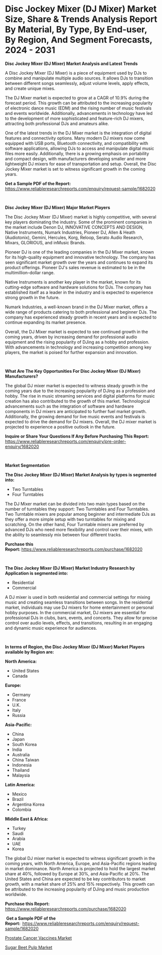<p><h1>Disc Jockey Mixer (DJ Mixer) Market Size, Share & Trends Analysis Report By Material, By Type, By End-user, By Region, And Segment Forecasts, 2024 - 2031</h1></p><p><strong>Disc Jockey Mixer (DJ Mixer) Market Analysis and Latest Trends</strong></p>
<p><p>A Disc Jockey Mixer (DJ Mixer) is a piece of equipment used by DJs to combine and manipulate multiple audio sources. It allows DJs to transition between different songs seamlessly, adjust volume levels, apply effects, and create unique mixes.</p><p>The DJ Mixer market is expected to grow at a CAGR of 10.9% during the forecast period. This growth can be attributed to the increasing popularity of electronic dance music (EDM) and the rising number of music festivals and events worldwide. Additionally, advancements in technology have led to the development of more sophisticated and feature-rich DJ mixers, attracting both professional DJs and amateurs alike.</p><p>One of the latest trends in the DJ Mixer market is the integration of digital features and connectivity options. Many modern DJ mixers now come equipped with USB ports, Bluetooth connectivity, and compatibility with software applications, allowing DJs to access and manipulate digital music files more easily. Additionally, there is a growing emphasis on portability and compact design, with manufacturers developing smaller and more lightweight DJ mixers for ease of transportation and setup. Overall, the Disc Jockey Mixer market is set to witness significant growth in the coming years.</p></p>
<p><strong>Get a Sample PDF of the Report:&nbsp;</strong> <a href="https://www.reliableresearchreports.com/enquiry/request-sample/1682020">https://www.reliableresearchreports.com/enquiry/request-sample/1682020</a></p>
<p>&nbsp;</p>
<p><strong>Disc Jockey Mixer (DJ Mixer) Major Market Players</strong></p>
<p><p>The Disc Jockey Mixer (DJ Mixer) market is highly competitive, with several key players dominating the industry. Some of the prominent companies in the market include Denon DJ, INNOVATIVE CONCEPTS AND DESIGN, Native Instruments, Numark Industries, Pioneer DJ, Allen & Heath (Audiotonix), Gemini, Hercules, Korg, Reloop, Serato Audio Research, Mixars, GLORIOUS, and inMusic Brands.</p><p>Pioneer DJ is one of the leading companies in the DJ Mixer market, known for its high-quality equipment and innovative technology. The company has seen significant market growth over the years and continues to expand its product offerings. Pioneer DJ's sales revenue is estimated to be in the multimillion-dollar range.</p><p>Native Instruments is another key player in the market, known for its cutting-edge software and hardware solutions for DJs. The company has established itself as a leader in the industry and is expected to experience strong growth in the future.</p><p>Numark Industries, a well-known brand in the DJ Mixer market, offers a wide range of products catering to both professional and beginner DJs. The company has experienced steady growth in recent years and is expected to continue expanding its market presence.</p><p>Overall, the DJ Mixer market is expected to see continued growth in the coming years, driven by increasing demand for professional audio equipment and the rising popularity of DJing as a hobby and profession. With advancements in technology and increasing competition among key players, the market is poised for further expansion and innovation.</p></p>
<p>&nbsp;</p>
<p><strong>What Are The Key Opportunities For Disc Jockey Mixer (DJ Mixer) Manufacturers?</strong></p>
<p><p>The global DJ mixer market is expected to witness steady growth in the coming years due to the increasing popularity of DJing as a profession and hobby. The rise in music streaming services and digital platforms for music creation has also contributed to the growth of this market. Technological advancements such as the integration of software and hardware components in DJ mixers are anticipated to further fuel market growth. Additionally, the growing demand for live music events and festivals is expected to drive the demand for DJ mixers. Overall, the DJ mixer market is projected to experience a positive outlook in the future.</p></p>
<p><strong>Inquire or Share Your Questions If Any Before Purchasing This Report:</strong> <a href="https://www.reliableresearchreports.com/enquiry/pre-order-enquiry/1682020">https://www.reliableresearchreports.com/enquiry/pre-order-enquiry/1682020</a></p>
<p>&nbsp;</p>
<p><strong>Market Segmentation</strong></p>
<p><strong>The Disc Jockey Mixer (DJ Mixer) Market Analysis by types is segmented into:</strong></p>
<p><ul><li>Two Turntables</li><li>Four Turntables</li></ul></p>
<p><p>The DJ Mixer market can be divided into two main types based on the number of turntables they support: Two Turntables and Four Turntables. Two Turntable mixers are popular among beginner and intermediate DJs as they offer a more simple setup with two turntables for mixing and scratching. On the other hand, Four Turntable mixers are preferred by advanced DJs who need more flexibility and control over their mixes, with the ability to seamlessly mix between four different tracks.</p></p>
<p><strong>Purchase this Report:&nbsp;</strong><a href="https://www.reliableresearchreports.com/purchase/1682020">https://www.reliableresearchreports.com/purchase/1682020</a></p>
<p>&nbsp;</p>
<p><strong>The Disc Jockey Mixer (DJ Mixer) Market Industry Research by Application is segmented into:</strong></p>
<p><ul><li>Residential</li><li>Commercial</li></ul></p>
<p><p>A DJ mixer is used in both residential and commercial settings for mixing music and creating seamless transitions between songs. In the residential market, individuals may use DJ mixers for home entertainment or personal hobby purposes. In the commercial market, DJ mixers are essential for professional DJs in clubs, bars, events, and concerts. They allow for precise control over audio levels, effects, and transitions, resulting in an engaging and dynamic music experience for audiences.</p></p>
<p>&nbsp;</p>
<p><strong>In terms of Region, the Disc Jockey Mixer (DJ Mixer) Market Players available by Region are:</strong></p>
<p>
    <p> <strong> North America: </strong>
        <ul>
            <li>United States</li>
            <li>Canada</li>
        </ul>
        </p> 
    <p> <strong> Europe: </strong>
        <ul>
            <li>Germany</li>
            <li>France</li>
            <li>U.K.</li>
            <li>Italy</li>
            <li>Russia</li>
        </ul>
        </p> 
    <p> <strong> Asia-Pacific: </strong>
        <ul>
            <li>China</li>
            <li>Japan</li>
            <li>South Korea</li>
            <li>India</li>
            <li>Australia</li>
            <li>China Taiwan</li>
            <li>Indonesia</li>
            <li>Thailand</li>
            <li>Malaysia</li>
        </ul>
        </p> 
    <p> <strong> Latin America: </strong>
        <ul>
            <li>Mexico</li>
            <li>Brazil</li>
            <li>Argentina Korea</li>
            <li>Colombia</li>
        </ul>
        </p> 
    <p> <strong> Middle East & Africa: </strong>
        <ul>
            <li>Turkey</li>
            <li>Saudi</li>
            <li>Arabia</li>
            <li>UAE</li>
            <li>Korea</li>
        </ul>
    </p>
    </p>
<p><p>The global DJ mixer market is expected to witness significant growth in the coming years, with North America, Europe, and Asia-Pacific regions leading in market dominance. North America is projected to hold the largest market share at 40%, followed by Europe at 30%, and Asia-Pacific at 20%. The United States and China are expected to be key contributors to market growth, with a market share of 25% and 15% respectively. This growth can be attributed to the increasing popularity of DJing and music production worldwide.</p></p>
<p><strong>Purchase this Report: </strong><a href="https://www.reliableresearchreports.com/purchase/1682020">https://www.reliableresearchreports.com/purchase/1682020</a></p>
<p>&nbsp;<strong>Get a Sample PDF of the Report:&nbsp;&nbsp;</strong><a href="https://www.reliableresearchreports.com/enquiry/request-sample/1682020">https://www.reliableresearchreports.com/enquiry/request-sample/1682020</a></p>
<p><strong></strong></p>
<p><p><a href="https://github.com/moyahfrancoestellec51j635wcx/Market-Research-Report-List-1/blob/main/prostate-cancer-vaccines-market.md">Prostate Cancer Vaccines Market</a></p><p><a href="https://github.com/suaretopek9/Market-Research-Report-List-1/blob/main/sugar-beet-pulp-market.md">Sugar Beet Pulp Market</a></p></p>